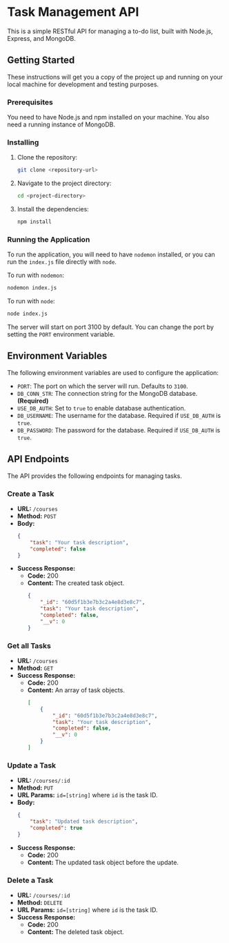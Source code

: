 # Task Management API

This is a simple RESTful API for managing a to-do list, built with Node.js, Express, and MongoDB.

## Getting Started

These instructions will get you a copy of the project up and running on your local machine for development and testing purposes.

### Prerequisites

You need to have Node.js and npm installed on your machine. You also need a running instance of MongoDB.

### Installing

1. Clone the repository:
   ```bash
   git clone <repository-url>
   ```
2. Navigate to the project directory:
   ```bash
   cd <project-directory>
   ```
3. Install the dependencies:
   ```bash
   npm install
   ```

### Running the Application

To run the application, you will need to have `nodemon` installed, or you can run the `index.js` file directly with `node`.

To run with `nodemon`:
```bash
nodemon index.js
```

To run with `node`:
```bash
node index.js
```

The server will start on port 3100 by default. You can change the port by setting the `PORT` environment variable.

## Environment Variables

The following environment variables are used to configure the application:

- `PORT`: The port on which the server will run. Defaults to `3100`.
- `DB_CONN_STR`: The connection string for the MongoDB database. **(Required)**
- `USE_DB_AUTH`: Set to `true` to enable database authentication.
- `DB_USERNAME`: The username for the database. Required if `USE_DB_AUTH` is `true`.
- `DB_PASSWORD`: The password for the database. Required if `USE_DB_AUTH` is `true`.

## API Endpoints

The API provides the following endpoints for managing tasks.

### Create a Task

- **URL:** `/courses`
- **Method:** `POST`
- **Body:**
  ```json
  {
      "task": "Your task description",
      "completed": false
  }
  ```
- **Success Response:**
  - **Code:** 200
  - **Content:** The created task object.
    ```json
    {
        "_id": "60d5f1b3e7b3c2a4e8d3e8c7",
        "task": "Your task description",
        "completed": false,
        "__v": 0
    }
    ```

### Get all Tasks

- **URL:** `/courses`
- **Method:** `GET`
- **Success Response:**
  - **Code:** 200
  - **Content:** An array of task objects.
    ```json
    [
        {
            "_id": "60d5f1b3e7b3c2a4e8d3e8c7",
            "task": "Your task description",
            "completed": false,
            "__v": 0
        }
    ]
    ```

### Update a Task

- **URL:** `/courses/:id`
- **Method:** `PUT`
- **URL Params:** `id=[string]` where `id` is the task ID.
- **Body:**
  ```json
  {
      "task": "Updated task description",
      "completed": true
  }
  ```
- **Success Response:**
  - **Code:** 200
  - **Content:** The updated task object before the update.

### Delete a Task

- **URL:** `/courses/:id`
- **Method:** `DELETE`
- **URL Params:** `id=[string]` where `id` is the task ID.
- **Success Response:**
  - **Code:** 200
  - **Content:** The deleted task object.
